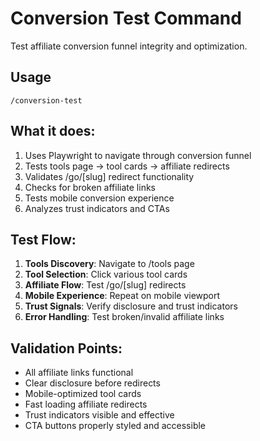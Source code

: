 # Conversion Test Command

Test affiliate conversion funnel integrity and optimization.

## Usage

`/conversion-test`

## What it does:

1. Uses Playwright to navigate through conversion funnel
2. Tests tools page → tool cards → affiliate redirects
3. Validates /go/[slug] redirect functionality
4. Checks for broken affiliate links
5. Tests mobile conversion experience
6. Analyzes trust indicators and CTAs

## Test Flow:

1. **Tools Discovery**: Navigate to /tools page
2. **Tool Selection**: Click various tool cards
3. **Affiliate Flow**: Test /go/[slug] redirects
4. **Mobile Experience**: Repeat on mobile viewport
5. **Trust Signals**: Verify disclosure and trust indicators
6. **Error Handling**: Test broken/invalid affiliate links

## Validation Points:

- All affiliate links functional
- Clear disclosure before redirects
- Mobile-optimized tool cards
- Fast loading affiliate redirects
- Trust indicators visible and effective
- CTA buttons properly styled and accessible
